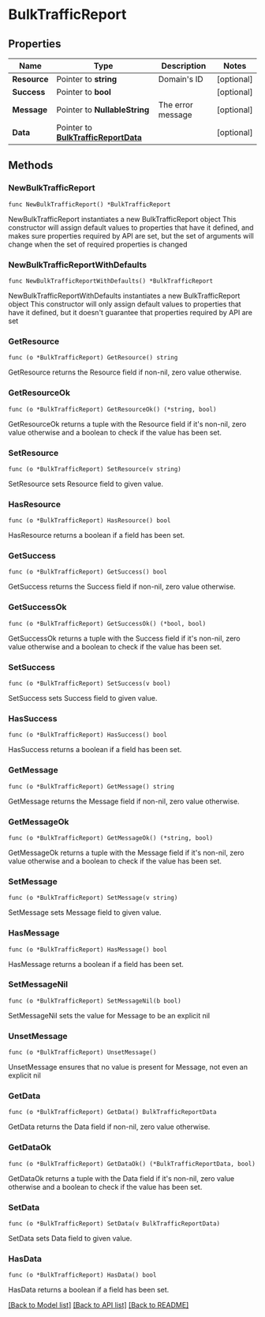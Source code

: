 # BulkTrafficReport

## Properties

Name | Type | Description | Notes
------------ | ------------- | ------------- | -------------
**Resource** | Pointer to **string** | Domain&#39;s ID | [optional] 
**Success** | Pointer to **bool** |  | [optional] 
**Message** | Pointer to **NullableString** | The error message | [optional] 
**Data** | Pointer to [**BulkTrafficReportData**](BulkTrafficReportData.md) |  | [optional] 

## Methods

### NewBulkTrafficReport

`func NewBulkTrafficReport() *BulkTrafficReport`

NewBulkTrafficReport instantiates a new BulkTrafficReport object
This constructor will assign default values to properties that have it defined,
and makes sure properties required by API are set, but the set of arguments
will change when the set of required properties is changed

### NewBulkTrafficReportWithDefaults

`func NewBulkTrafficReportWithDefaults() *BulkTrafficReport`

NewBulkTrafficReportWithDefaults instantiates a new BulkTrafficReport object
This constructor will only assign default values to properties that have it defined,
but it doesn't guarantee that properties required by API are set

### GetResource

`func (o *BulkTrafficReport) GetResource() string`

GetResource returns the Resource field if non-nil, zero value otherwise.

### GetResourceOk

`func (o *BulkTrafficReport) GetResourceOk() (*string, bool)`

GetResourceOk returns a tuple with the Resource field if it's non-nil, zero value otherwise
and a boolean to check if the value has been set.

### SetResource

`func (o *BulkTrafficReport) SetResource(v string)`

SetResource sets Resource field to given value.

### HasResource

`func (o *BulkTrafficReport) HasResource() bool`

HasResource returns a boolean if a field has been set.

### GetSuccess

`func (o *BulkTrafficReport) GetSuccess() bool`

GetSuccess returns the Success field if non-nil, zero value otherwise.

### GetSuccessOk

`func (o *BulkTrafficReport) GetSuccessOk() (*bool, bool)`

GetSuccessOk returns a tuple with the Success field if it's non-nil, zero value otherwise
and a boolean to check if the value has been set.

### SetSuccess

`func (o *BulkTrafficReport) SetSuccess(v bool)`

SetSuccess sets Success field to given value.

### HasSuccess

`func (o *BulkTrafficReport) HasSuccess() bool`

HasSuccess returns a boolean if a field has been set.

### GetMessage

`func (o *BulkTrafficReport) GetMessage() string`

GetMessage returns the Message field if non-nil, zero value otherwise.

### GetMessageOk

`func (o *BulkTrafficReport) GetMessageOk() (*string, bool)`

GetMessageOk returns a tuple with the Message field if it's non-nil, zero value otherwise
and a boolean to check if the value has been set.

### SetMessage

`func (o *BulkTrafficReport) SetMessage(v string)`

SetMessage sets Message field to given value.

### HasMessage

`func (o *BulkTrafficReport) HasMessage() bool`

HasMessage returns a boolean if a field has been set.

### SetMessageNil

`func (o *BulkTrafficReport) SetMessageNil(b bool)`

 SetMessageNil sets the value for Message to be an explicit nil

### UnsetMessage
`func (o *BulkTrafficReport) UnsetMessage()`

UnsetMessage ensures that no value is present for Message, not even an explicit nil
### GetData

`func (o *BulkTrafficReport) GetData() BulkTrafficReportData`

GetData returns the Data field if non-nil, zero value otherwise.

### GetDataOk

`func (o *BulkTrafficReport) GetDataOk() (*BulkTrafficReportData, bool)`

GetDataOk returns a tuple with the Data field if it's non-nil, zero value otherwise
and a boolean to check if the value has been set.

### SetData

`func (o *BulkTrafficReport) SetData(v BulkTrafficReportData)`

SetData sets Data field to given value.

### HasData

`func (o *BulkTrafficReport) HasData() bool`

HasData returns a boolean if a field has been set.


[[Back to Model list]](HOW-TO.md#documentation-for-models) [[Back to API list]](HOW-TO.md#documentation-for-api-endpoints) [[Back to README]](HOW-TO.md)


